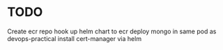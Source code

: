 # TODO

Create ecr repo
hook up helm chart to ecr
deploy mongo in same pod as devops-practical
install cert-manager via helm